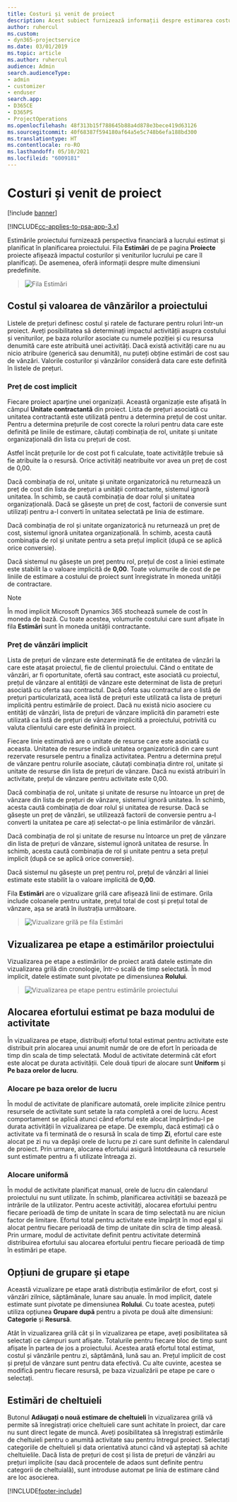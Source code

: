 ```yaml
---
title: Costuri și venit de proiect
description: Acest subiect furnizează informații despre estimarea costurilor și veniturilor proiectului.
author: ruhercul
ms.custom:
- dyn365-projectservice
ms.date: 03/01/2019
ms.topic: article
ms.author: ruhercul
audience: Admin
search.audienceType:
- admin
- customizer
- enduser
search.app:
- D365CE
- D365PS
- ProjectOperations
ms.openlocfilehash: 48f313b15f788645b88a4d878e3bece419d63126
ms.sourcegitcommit: 40f68387f594180af64a5e5c748b6efa188bd300
ms.translationtype: HT
ms.contentlocale: ro-RO
ms.lasthandoff: 05/10/2021
ms.locfileid: "6009181"
---
```

# <a name="project-costs-and-revenue"></a>Costuri și venit de proiect

[!include [banner](../includes/psa-now-project-operations.md)]

[!INCLUDE[cc-applies-to-psa-app-3.x](../includes/cc-applies-to-psa-app-3x.md)]

Estimările proiectului furnizează perspectiva financiară a lucrului estimat și planificat în planificarea proiectului. Fila **Estimări** de pe pagina **Proiecte** proiecte afișează impactul costurilor și veniturilor lucrului pe care îl planificați. De asemenea, oferă informații despre multe dimensiuni predefinite. 

> ![Fila Estimări](media/project-5.png)

## <a name="cost-and-sales-values-of-the-project"></a>Costul și valoarea de vânzărilor a proiectului

Listele de prețuri definesc costul și ratele de facturare pentru roluri într-un proiect. Aveți posibilitatea să determinați impactul activității asupra costului și veniturilor, pe baza rolurilor asociate cu numele poziției și cu resursa denumită care este atribuită unei activități. Dacă există activități care nu au nicio atribuire (generică sau denumită), nu puteți obține estimări de cost sau de vânzări. Valorile costurilor și vânzărilor consideră data care este definită în listele de prețuri.

### <a name="default-cost-price"></a>Preț de cost implicit  

Fiecare proiect aparține unei organizații. Această organizație este afișată în câmpul **Unitate contractantă** din proiect. Lista de prețuri asociată cu unitatea contractantă este utilizată pentru a determina prețul de cost unitar. Pentru a determina prețurile de cost corecte la roluri pentru data care este definită pe liniile de estimare, căutați combinația de rol, unitate și unitate organizațională din lista cu prețuri de cost. 

Astfel încât prețurile lor de cost pot fi calculate, toate activitățile trebuie să fie atribuite la o resursă. Orice activități neatribuite vor avea un preț de cost de 0,00.

Dacă combinația de rol, unitate și unitate organizatorică nu returnează un preț de cost din lista de prețuri a unității contractante, sistemul ignoră unitatea. În schimb, se caută combinația de doar rolul și unitatea organizațională. Dacă se găsește un preț de cost, factorii de conversie sunt utilizați pentru a-l converti în unitatea selectată pe linia de estimare.

Dacă combinația de rol și unitate organizatorică nu returnează un preț de cost, sistemul ignoră unitatea organizațională. În schimb, acesta caută combinația de rol și unitate pentru a seta prețul implicit (după ce se aplică orice conversie).

Dacă sistemul nu găsește un preț pentru rol, prețul de cost a liniei estimate este stabilit la o valoare implicită de **0,00**. Toate volumurile de cost de pe liniile de estimare a costului de proiect sunt înregistrate în moneda unității de contractare.

> [!NOTE]
> În mod implicit Microsoft Dynamics 365 stochează sumele de cost în moneda de bază. Cu toate acestea, volumurile costului care sunt afișate în fila **Estimări** sunt în moneda unității contractante.  

### <a name="default-sales-price"></a>Preț de vânzări implicit 

Lista de prețuri de vânzare este determinată fie de entitatea de vânzări la care este atașat proiectul, fie de clientul proiectului. Când o entitate de vânzări, ar fi oportunitate, ofertă sau contract, este asociată cu proiectul, prețul de vânzare al entității de vânzare este determinat de lista de prețuri asociată cu oferta sau contractul. Dacă ofeta sau contractul are o listă de prețuri particularizată, acea listă de prețuri este utilizată ca lista de prețuri implicitã pentru estimările de proiect. Dacă nu există nicio asociere cu entități de vânzări, lista de prețuri de vânzare implicită din parametri este utilizată ca listă de prețuri de vânzare implicită a proiectului, potrivită cu valuta clientului care este definită în proiect.

Fiecare linie estimativă are o unitate de resurse care este asociată cu aceasta. Unitatea de resurse indică unitatea organizatorică din care sunt rezervate resursele pentru a finaliza activitatea. Pentru a determina prețul de vânzare pentru rolurile asociate, căutați combinația dintre rol, unitate și unitate de resurse din lista de prețuri de vânzare. Dacă nu există atribuiri în activitate, prețul de vânzare pentru activitate este 0,00.

Dacă combinația de rol, unitate și unitate de resurse nu întoarce un preț de vânzare din lista de prețuri de vânzare, sistemul ignoră unitatea. În schimb, acesta caută combinația de doar rolul și unitatea de resurse. Dacă se găsește un preț de vânzări, se utilizează factorii de conversie pentru a-l converti la unitatea pe care ați selectat-o pe linia estimărilor de vânzări. 

Dacă combinația de rol și unitate de resurse nu întoarce un preț de vânzare din lista de prețuri de vânzare, sistemul ignoră unitatea de resurse. În schimb, acesta caută combinația de rol și unitate pentru a seta prețul implicit (după ce se aplică orice conversie).

Dacă sistemul nu găsește un preț pentru rol, prețul de vânzări al liniei estimate este stabilit la o valoare implicită de **0,00**.

Fila **Estimări** are o vizualizare grilă care afișează linii de estimare. Grila include coloanele pentru unitate, prețul total de cost și prețul total de vânzare, așa se arată în ilustrația următoare. 

> ![Vizualizare grilă pe fila Estimări](media/project-6.png)

## <a name="time-phased-view-of-project-estimates"></a>Vizualizarea pe etape a estimărilor proiectului

Vizualizarea pe etape a estimărilor de proiect arată datele estimate din vizualizarea grilă din cronologie, într-o scală de timp selectată. În mod implicit, datele estimate sunt pivotate pe dimensiunea **Rolului**.

> ![Vizualizarea pe etape pentru estimările proiectului](media/project-7.png)

## <a name="allocating-estimated-effort-based-on-the-task-mode"></a>Alocarea efortului estimat pe baza modului de activitate

În vizualizarea pe etape, distribuiți efortul total estimat pentru activitate este distribuit prin alocarea unui anumit număr de ore de efort în perioada de timp din scala de timp selectată. Modul de activitate determină cât efort este alocat pe durata activității. Cele două tipuri de alocare sunt **Uniform** și **Pe baza orelor de lucru**.

### <a name="work-hours-based-allocation"></a>Alocare pe baza orelor de lucru
 
În modul de activitate de planificare automată, orele implicite zilnice pentru resursele de activitate sunt setate la rata completă a orei de lucru. Acest comportament se aplică atunci când efortul este alocat împărțindu-l pe durata activității în vizualizarea pe etape. De exemplu, dacă estimați că o activitate va fi terminată de o resursă în scala de timp **Zi**, efortul care este alocat pe zi nu va depăși orele de lucru pe zi care sunt definite în calendarul de proiect. Prin urmare, alocarea efortului asigură întotdeauna că resursele sunt estimate pentru a fi utilizate întreaga zi.

### <a name="even-allocation"></a>Alocare uniformă

În modul de activitate planificat manual, orele de lucru din calendarul proiectului nu sunt utilizate. În schimb, planificarea activității se bazează pe intrările de la utilizator. Pentru aceste activități, alocarea efortului pentru fiecare perioadă de timp de unitate în scara de timp selectată nu are niciun factor de limitare. Efortul total pentru activitate este împărțit în mod egal și alocat pentru fiecare perioadă de timp de unitate din sclra de timp aleasă. Prin urmare, modul de activitate definit pentru activitate determină distribuirea efortului sau alocarea efortului pentru fiecare perioadă de timp în estimări pe etape.

## <a name="grouping-and-time-phasing-options"></a>Opțiuni de grupare și etape

Această vizualizare pe etape arată distribuția estimărilor de efort, cost și vânzări zilnice, săptămânale, lunare sau anuale. În mod implicit, datele estimate sunt pivotate pe dimensiunea **Rolului**. Cu toate acestea, puteți utiliza opțiunea **Grupare după** pentru a pivota pe două alte dimensiuni: **Categorie** și **Resursă**.

Atât în vizualizarea grilă cât și în vizualizarea pe etape, aveți posibilitatea să selectați ce câmpuri sunt afișate. Totalurile pentru fiecare bloc de timp sunt afișate în partea de jos a proiectului. Acestea arată efortul total estimat, costul și vânzările pentru zi, săptămână, lună sau an. Prețul implicit de cost și prețul de vânzare sunt pentru data efectivă. Cu alte cuvinte, acestea se modifică pentru fiecare resursă, pe baza vizualizării pe etape pe care o selectați.

## <a name="expense-estimates"></a>Estimări de cheltuieli

Butonul **Adăugați o nouă estimare de cheltuieli** în vizualizarea grilă vă permite să înregistrați orice cheltuieli care sunt achitate în proiect, dar care nu sunt direct legate de muncă. Aveți posibilitatea să înregistrați estimările de cheltuieli pentru o anumită activitate sau pentru întregul proiect. Selectați categoriile de cheltuieli și data orientativă atunci când vă așteptați să achite cheltuielile. Dacă lista de prețuri de cost și lista de prețuri de vânzări au prețuri implicite (sau dacă procentele de adaos sunt definite pentru categorii de cheltuială), sunt introduse automat pe linia de estimare când are loc asocierea.


[!INCLUDE[footer-include](../includes/footer-banner.md)]